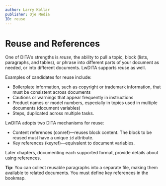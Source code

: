 ```yaml
---
author: Larry Kollar
publisher: Oje Media
ID: reuse
---
```


# Reuse and References

One of DITA's strengths is *reuse*,
the ability to pull a topic, block (lists, paragraphs, and tables),
or phrase into different parts of your document as needed,
or into different documents.
LwDITA supports reuse as well.

Examples of candidates for reuse include:

* Boilerplate information, such as copyright or trademark information,
  that must be consistent across documents
* Cautions or warnings that appear frequently in instructions
* Product names or model numbers,
  especially in topics used in multiple documents (document variables)
* Steps, duplicated across multiple tasks.

LwDITA adopts two DITA mechanisms for reuse:

* Content references (conref)—reuses block content.
  The block to be reused must have a unique `id` attribute.
* Key references (keyref)—equivalent to document variables.

Later chapters, documenting each supported format,
provide details about using references.

**Tip**: You can collect reusable paragraphs into a separate file,
making them available to related documents.
You must define key references in the bookmap.
